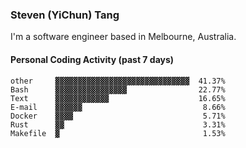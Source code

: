 ### Steven (YiChun) Tang

I'm a software engineer based in Melbourne, Australia.

#### Personal Coding Activity (past 7 days)
```
other     ▓▓▓▓▓▓▓▓▓▓▓▓▓▓▓▓▓▓▓▓▓▓▓▓▓▓▓▓▓▓  41.37%
Bash      ▓▓▓▓▓▓▓▓▓▓▓▓▓▓▓▓                22.77%
Text      ▓▓▓▓▓▓▓▓▓▓▓▓                    16.65%
E-mail    ▓▓▓▓▓▓                           8.66%
Docker    ▓▓▓▓                             5.71%
Rust      ▓▓                               3.31%
Makefile  ▓                                1.53%
```
